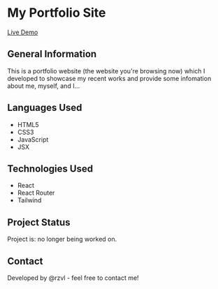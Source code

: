 # My Portfolio Site

[Live Demo](https://rzvl.netlify.app/)

## General Information

This is a portfolio website (the website you're browsing now) which I developed
to showcase my recent works and provide some infomation about me, myself, and I...

## Languages Used

- HTML5
- CSS3
- JavaScript
- JSX

## Technologies Used

- React
- React Router
- Tailwind

## Project Status

Project is: no longer being worked on.

## Contact

Developed by @rzvl - feel free to contact me!
